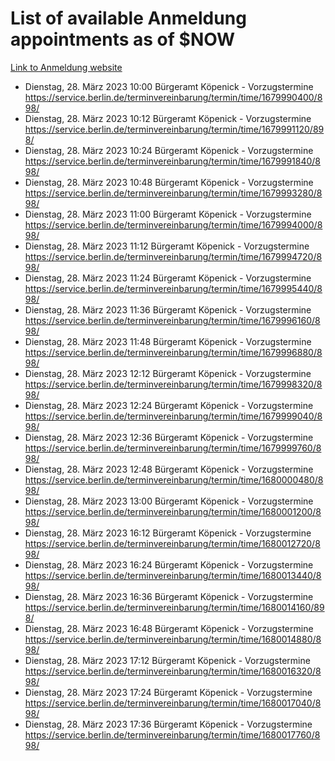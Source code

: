 # List of available Anmeldung appointments as of $NOW
[Link to Anmeldung website](https://service.berlin.de/terminvereinbarung/termin/tag.php?termin=1&anliegen[]=120686&dienstleisterlist=122210,122217,327316,122219,327312,122227,327314,122231,327346,122243,327348,122254,122252,329742,122260,329745,122262,329748,122271,327278,122273,327274,122277,327276,330436,122280,327294,122282,327290,122284,327292,122291,327270,122285,327266,122286,327264,122296,327268,150230,329760,122297,327286,122294,327284,122312,329763,122314,329775,122304,327330,122311,327334,122309,327332,317869,122281,327352,122279,329772,122283,122276,327324,122274,327326,122267,329766,122246,327318,122251,327320,122257,327322,122208,327298,122226,327300&herkunft=http%3A%2F%2Fservice.berlin.de%2Fdienstleistung%2F120686%2F)
- Dienstag, 28. März 2023 10:00 Bürgeramt Köpenick - Vorzugstermine https://service.berlin.de/terminvereinbarung/termin/time/1679990400/898/
- Dienstag, 28. März 2023 10:12 Bürgeramt Köpenick - Vorzugstermine https://service.berlin.de/terminvereinbarung/termin/time/1679991120/898/
- Dienstag, 28. März 2023 10:24 Bürgeramt Köpenick - Vorzugstermine https://service.berlin.de/terminvereinbarung/termin/time/1679991840/898/
- Dienstag, 28. März 2023 10:48 Bürgeramt Köpenick - Vorzugstermine https://service.berlin.de/terminvereinbarung/termin/time/1679993280/898/
- Dienstag, 28. März 2023 11:00 Bürgeramt Köpenick - Vorzugstermine https://service.berlin.de/terminvereinbarung/termin/time/1679994000/898/
- Dienstag, 28. März 2023 11:12 Bürgeramt Köpenick - Vorzugstermine https://service.berlin.de/terminvereinbarung/termin/time/1679994720/898/
- Dienstag, 28. März 2023 11:24 Bürgeramt Köpenick - Vorzugstermine https://service.berlin.de/terminvereinbarung/termin/time/1679995440/898/
- Dienstag, 28. März 2023 11:36 Bürgeramt Köpenick - Vorzugstermine https://service.berlin.de/terminvereinbarung/termin/time/1679996160/898/
- Dienstag, 28. März 2023 11:48 Bürgeramt Köpenick - Vorzugstermine https://service.berlin.de/terminvereinbarung/termin/time/1679996880/898/
- Dienstag, 28. März 2023 12:12 Bürgeramt Köpenick - Vorzugstermine https://service.berlin.de/terminvereinbarung/termin/time/1679998320/898/
- Dienstag, 28. März 2023 12:24 Bürgeramt Köpenick - Vorzugstermine https://service.berlin.de/terminvereinbarung/termin/time/1679999040/898/
- Dienstag, 28. März 2023 12:36 Bürgeramt Köpenick - Vorzugstermine https://service.berlin.de/terminvereinbarung/termin/time/1679999760/898/
- Dienstag, 28. März 2023 12:48 Bürgeramt Köpenick - Vorzugstermine https://service.berlin.de/terminvereinbarung/termin/time/1680000480/898/
- Dienstag, 28. März 2023 13:00 Bürgeramt Köpenick - Vorzugstermine https://service.berlin.de/terminvereinbarung/termin/time/1680001200/898/
- Dienstag, 28. März 2023 16:12 Bürgeramt Köpenick - Vorzugstermine https://service.berlin.de/terminvereinbarung/termin/time/1680012720/898/
- Dienstag, 28. März 2023 16:24 Bürgeramt Köpenick - Vorzugstermine https://service.berlin.de/terminvereinbarung/termin/time/1680013440/898/
- Dienstag, 28. März 2023 16:36 Bürgeramt Köpenick - Vorzugstermine https://service.berlin.de/terminvereinbarung/termin/time/1680014160/898/
- Dienstag, 28. März 2023 16:48 Bürgeramt Köpenick - Vorzugstermine https://service.berlin.de/terminvereinbarung/termin/time/1680014880/898/
- Dienstag, 28. März 2023 17:12 Bürgeramt Köpenick - Vorzugstermine https://service.berlin.de/terminvereinbarung/termin/time/1680016320/898/
- Dienstag, 28. März 2023 17:24 Bürgeramt Köpenick - Vorzugstermine https://service.berlin.de/terminvereinbarung/termin/time/1680017040/898/
- Dienstag, 28. März 2023 17:36 Bürgeramt Köpenick - Vorzugstermine https://service.berlin.de/terminvereinbarung/termin/time/1680017760/898/

